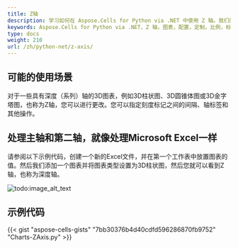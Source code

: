 ```yaml
---
title: Z轴
description: 学习如何在 Aspose.Cells for Python via .NET 中使用 Z 轴。我们的指南将帮助你理解如何配置和定制 Z 轴，包括其比例和标签，以增强你的图表。
keywords: Aspose.Cells for Python via .NET，Z 轴，图表，配置，定制，比例，标签。
type: docs
weight: 210
url: /zh/python-net/z-axis/
---
```


## **可能的使用场景**
对于一些具有深度（系列）轴的3D图表，例如3D柱状图、3D圆锥体图或3D金字塔图，也称为Z轴，您可以进行更改。您可以指定刻度标记之间的间隔、轴标签和其他操作。

## **处理主轴和第二轴，就像处理Microsoft Excel一样**
请参阅以下示例代码，创建一个新的Excel文件，并在第一个工作表中放置图表的值。然后我们添加一个图表并将图表类型设置为3D柱状图，然后您就可以看到Z轴，也称为深度轴。 

![todo:image_alt_text](excel.png)

## **示例代码**
{{< gist "aspose-cells-gists" "7bb30376b4d40cdfd596286870fb9752" "Charts-ZAxis.py" >}}
